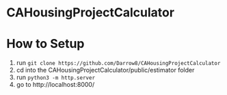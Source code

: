 # CAHousingProjectCalculator

# How to Setup

1. run `git clone https://github.com/Darrow8/CAHousingProjectCalculator`
2. cd into the CAHousingProjectCalculator/public/estimator folder
3. run `python3 -m http.server`
4. go to http://localhost:8000/

